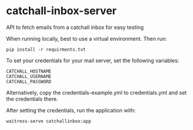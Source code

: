 # catchall-inbox-server
API to fetch emails from a catchall inbox for easy testing

When running locally, best to use a virtual environment.
Then run:

```
pip install -r requirments.txt
```

To set your credentials for your mail server, set the following variables:

```
CATCHALL_HOSTNAME
CATCHALL_USERNAME
CATCHALL_PASSWORD
```

Alternatively, copy the credentials-example.yml to credentials.yml and set the credentials there.

After setting the credentials, run the application with:

```
waitress-serve catchallinbox:app
```
